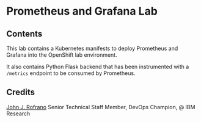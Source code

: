 # Prometheus and Grafana Lab

## Contents

This lab contains a Kubernetes manifests to deploy Prometheus and Grafana into the OpenShift lab environment.

It also contains Python Flask backend that has been instrumented with a `/metrics` endpoint to be consumed by Prometheus.

## Credits

[John J. Rofrano](https://www.coursera.org/instructor/johnrofrano) Senior Technical Staff Member, DevOps Champion, @ IBM Research  

